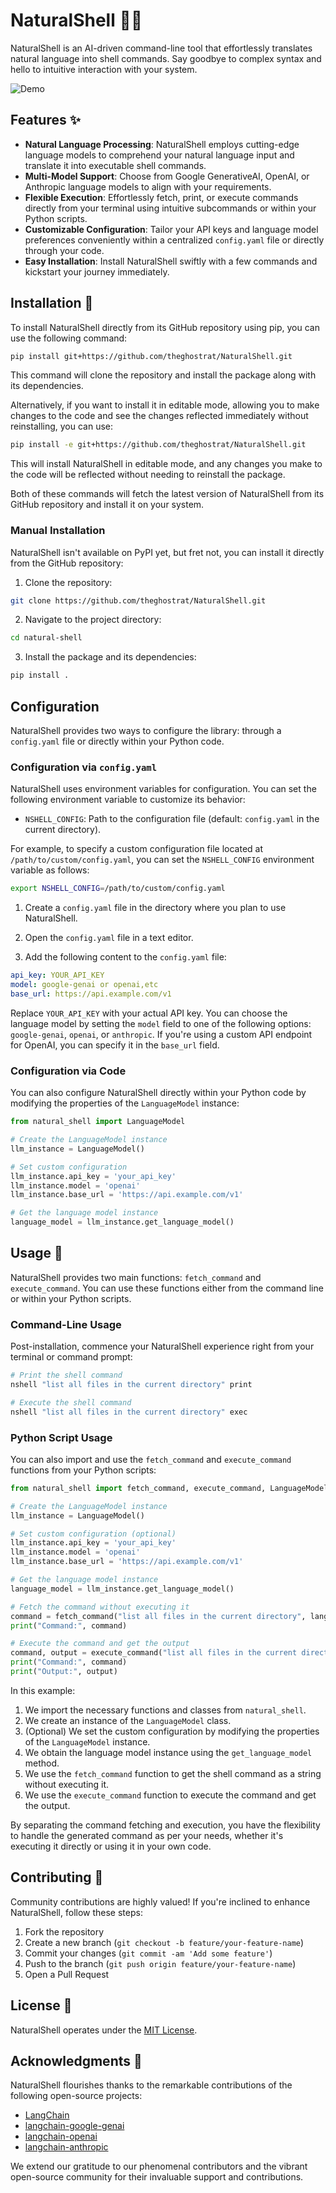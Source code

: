 
# NaturalShell 🐚✨

NaturalShell is an AI-driven command-line tool that effortlessly translates natural language into shell commands. Say goodbye to complex syntax and hello to intuitive interaction with your system.

![Demo](https://user-images.githubusercontent.com/your_username/natural-shell/assets/demo.gif)

## Features ✨

- **Natural Language Processing**: NaturalShell employs cutting-edge language models to comprehend your natural language input and translate it into executable shell commands.
- **Multi-Model Support**: Choose from Google GenerativeAI, OpenAI, or Anthropic language models to align with your requirements.
- **Flexible Execution**: Effortlessly fetch, print, or execute commands directly from your terminal using intuitive subcommands or within your Python scripts.
- **Customizable Configuration**: Tailor your API keys and language model preferences conveniently within a centralized `config.yaml` file or directly through your code.
- **Easy Installation**: Install NaturalShell swiftly with a few commands and kickstart your journey immediately.

## Installation 🚀

To install NaturalShell directly from its GitHub repository using pip, you can use the following command:

```bash
pip install git+https://github.com/theghostrat/NaturalShell.git
```

This command will clone the repository and install the package along with its dependencies.

Alternatively, if you want to install it in editable mode, allowing you to make changes to the code and see the changes reflected immediately without reinstalling, you can use:

```bash
pip install -e git+https://github.com/theghostrat/NaturalShell.git
```

This will install NaturalShell in editable mode, and any changes you make to the code will be reflected without needing to reinstall the package.

Both of these commands will fetch the latest version of NaturalShell from its GitHub repository and install it on your system.

### Manual Installation

NaturalShell isn't available on PyPI yet, but fret not, you can install it directly from the GitHub repository:

1. Clone the repository:

```bash
git clone https://github.com/theghostrat/NaturalShell.git
```

2. Navigate to the project directory:

```bash
cd natural-shell
```

3. Install the package and its dependencies:

```bash
pip install .
```

## Configuration

NaturalShell provides two ways to configure the library: through a `config.yaml` file or directly within your Python code.

### Configuration via `config.yaml`

NaturalShell uses environment variables for configuration. You can set the following environment variable to customize its behavior:

- `NSHELL_CONFIG`: Path to the configuration file (default: `config.yaml` in the current directory).

For example, to specify a custom configuration file located at `/path/to/custom/config.yaml`, you can set the `NSHELL_CONFIG` environment variable as follows:

```bash
export NSHELL_CONFIG=/path/to/custom/config.yaml
```

1. Create a `config.yaml` file in the directory where you plan to use NaturalShell.

2. Open the `config.yaml` file in a text editor.

3. Add the following content to the `config.yaml` file:

```yaml
api_key: YOUR_API_KEY
model: google-genai or openai,etc
base_url: https://api.example.com/v1
```

Replace `YOUR_API_KEY` with your actual API key. You can choose the language model by setting the `model` field to one of the following options: `google-genai`, `openai`, or `anthropic`. If you're using a custom API endpoint for OpenAI, you can specify it in the `base_url` field.

### Configuration via Code

You can also configure NaturalShell directly within your Python code by modifying the properties of the `LanguageModel` instance:

```python
from natural_shell import LanguageModel

# Create the LanguageModel instance
llm_instance = LanguageModel()

# Set custom configuration
llm_instance.api_key = 'your_api_key'
llm_instance.model = 'openai'
llm_instance.base_url = 'https://api.example.com/v1'

# Get the language model instance
language_model = llm_instance.get_language_model()
```

## Usage 🤖

NaturalShell provides two main functions: `fetch_command` and `execute_command`. You can use these functions either from the command line or within your Python scripts.

### Command-Line Usage

Post-installation, commence your NaturalShell experience right from your terminal or command prompt:

```bash
# Print the shell command
nshell "list all files in the current directory" print

# Execute the shell command
nshell "list all files in the current directory" exec
```

### Python Script Usage

You can also import and use the `fetch_command` and `execute_command` functions from your Python scripts:

```python
from natural_shell import fetch_command, execute_command, LanguageModel

# Create the LanguageModel instance
llm_instance = LanguageModel()

# Set custom configuration (optional)
llm_instance.api_key = 'your_api_key'
llm_instance.model = 'openai'
llm_instance.base_url = 'https://api.example.com/v1'

# Get the language model instance
language_model = llm_instance.get_language_model()

# Fetch the command without executing it
command = fetch_command("list all files in the current directory", language_model)
print("Command:", command)

# Execute the command and get the output
command, output = execute_command("list all files in the current directory", language_model)
print("Command:", command)
print("Output:", output)
```

In this example:

1. We import the necessary functions and classes from `natural_shell`.
2. We create an instance of the `LanguageModel` class.
3. (Optional) We set the custom configuration by modifying the properties of the `LanguageModel` instance.
4. We obtain the language model instance using the `get_language_model` method.
5. We use the `fetch_command` function to get the shell command as a string without executing it.
6. We use the `execute_command` function to execute the command and get the output.

By separating the command fetching and execution, you have the flexibility to handle the generated command as per your needs, whether it's executing it directly or using it in your own code.

## Contributing 🤝

Community contributions are highly valued! If you're inclined to enhance NaturalShell, follow these steps:

1. Fork the repository
2. Create a new branch (`git checkout -b feature/your-feature-name`)
3. Commit your changes (`git commit -am 'Add some feature'`)
4. Push to the branch (`git push origin feature/your-feature-name`)
5. Open a Pull Request

## License 📄

NaturalShell operates under the [MIT License](https://opensource.org/licenses/MIT).

## Acknowledgments 🙏

NaturalShell flourishes thanks to the remarkable contributions of the following open-source projects:

- [LangChain](https://github.com/hwchase17/langchain)
- [langchain-google-genai](https://github.com/hwchase17/langchain/tree/main/langchain/chains/llm)
- [langchain-openai](https://github.com/hwchase17/langchain/tree/main/langchain/llms/openai)
- [langchain-anthropic](https://github.com/hwchase17/langchain/tree/main/langchain/llms/anthropic)

We extend our gratitude to our phenomenal contributors and the vibrant open-source community for their invaluable support and contributions.
